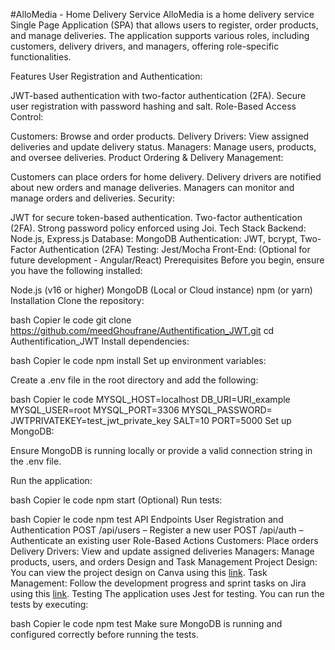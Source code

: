 #AlloMedia - Home Delivery Service
AlloMedia is a home delivery service Single Page Application (SPA) that allows users to register, order products, and manage deliveries. The application supports various roles, including customers, delivery drivers, and managers, offering role-specific functionalities.

Features
User Registration and Authentication:

JWT-based authentication with two-factor authentication (2FA).
Secure user registration with password hashing and salt.
Role-Based Access Control:

Customers: Browse and order products.
Delivery Drivers: View assigned deliveries and update delivery status.
Managers: Manage users, products, and oversee deliveries.
Product Ordering & Delivery Management:

Customers can place orders for home delivery.
Delivery drivers are notified about new orders and manage deliveries.
Managers can monitor and manage orders and deliveries.
Security:

JWT for secure token-based authentication.
Two-factor authentication (2FA).
Strong password policy enforced using Joi.
Tech Stack
Backend: Node.js, Express.js
Database: MongoDB
Authentication: JWT, bcrypt, Two-Factor Authentication (2FA)
Testing: Jest/Mocha
Front-End: (Optional for future development - Angular/React)
Prerequisites
Before you begin, ensure you have the following installed:

Node.js (v16 or higher)
MongoDB (Local or Cloud instance)
npm (or yarn)
Installation
Clone the repository:

bash
Copier le code
git clone https://github.com/meedGhoufrane/Authentification_JWT.git
cd Authentification_JWT
Install dependencies:

bash
Copier le code
npm install
Set up environment variables:

Create a .env file in the root directory and add the following:

bash
Copier le code
MYSQL_HOST=localhost
DB_URI=URI_example
MYSQL_USER=root
MYSQL_PORT=3306
MYSQL_PASSWORD=
JWTPRIVATEKEY=test_jwt_private_key
SALT=10
PORT=5000
Set up MongoDB:

Ensure MongoDB is running locally or provide a valid connection string in the .env file.

Run the application:

bash
Copier le code
npm start
(Optional) Run tests:

bash
Copier le code
npm test
API Endpoints
User Registration and Authentication
POST /api/users – Register a new user
POST /api/auth – Authenticate an existing user
Role-Based Actions
Customers:
Place orders
Delivery Drivers:
View and update assigned deliveries
Managers:
Manage products, users, and orders
Design and Task Management
Project Design: You can view the project design on Canva using this [link](https://www.canva.com/design/DAGRxsWEzNk/sFIiFdwxU12B9wsIuxYXWg/edit).
Task Management: Follow the development progress and sprint tasks on Jira using this [link](https://meed-balonces.atlassian.net/jira/software/c/projects/AJ/boards/5?sprintStarted=true).
Testing
The application uses Jest for testing. You can run the tests by executing:

bash
Copier le code
npm test
Make sure MongoDB is running and configured correctly before running the tests.
